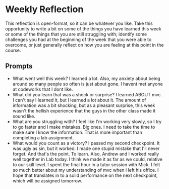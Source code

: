 # Weekly Reflection
This reflection is open-format, so it can be whatever you like. Take this opportunity to write a bit on some of the things you have learned this week or some of the things that you are still struggling with; identify some challenges you had at the beginning of the week that you were able to overcome, or just generally reflect on how you are feeling at this point in the course.

## Prompts
- What went well this week?
 I learned a lot. Also, my anxiety about being around so many people so often is just about gone. I havent met anyone at codeworks that I dont like.
- What did you learn that was a shock or surprise?
  I learned ABOUT mvc. I can't say I learned it, but I learned a lot about it. The amount of information was a bit shocking, but as a pleasant surprise, this week wasn't the hellish experience that the guys in the other class made it sound like.
- What are you struggling with?
 I feel like I'm working very slowly, so I try to go faster and I make mistakes. Big ones.
 I need to take the time to make sure I know the information. That is more important than completing a lab assignment.
- What would you count as a victory?
I passed my second checkpoint. It was ugly as sin, but it worked. I made one stupid mistake that I'll never forget.
And that's the point. To learn.
Also, Andrew and I worked really well together in Lab today. I think we made it as far as we could, relative to our skill level. I spent the final hour in a tutor session with Mick. I felt so much better about my understanding of mvc when i left his office.
I hope that translates in to a solid performance on the next checkpoint, which will be assigned tomorrow.
